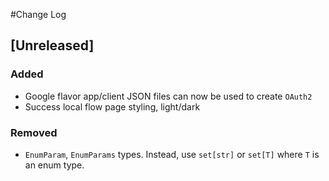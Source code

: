 #Change Log

## [Unreleased]

### Added
 - Google flavor app/client JSON files can now be used to create `OAuth2`
 - Success local flow page styling, light/dark

### Removed
 - `EnumParam`, `EnumParams` types. Instead, use `set[str]` or `set[T]` where `T` is an enum type.